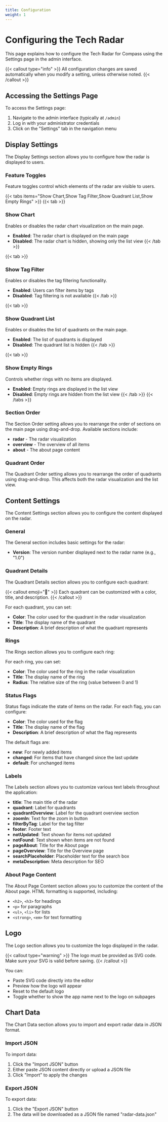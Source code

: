 ```yaml
---
title: Configuration
weight: 1
---
```


# Configuring the Tech Radar

This page explains how to configure the Tech Radar for Compass using the Settings page in the admin interface.

{{< callout type="info" >}}
All configuration changes are saved automatically when you modify a setting, unless otherwise noted.
{{< /callout >}}

## Accessing the Settings Page

To access the Settings page:

1. Navigate to the admin interface (typically at `/admin`)
2. Log in with your administrator credentials
3. Click on the "Settings" tab in the navigation menu

## Display Settings

The Display Settings section allows you to configure how the radar is displayed to users.

### Feature Toggles

Feature toggles control which elements of the radar are visible to users.

{{< tabs items="Show Chart,Show Tag Filter,Show Quadrant List,Show Empty Rings" >}}
{{< tab >}}
### Show Chart

Enables or disables the radar chart visualization on the main page.

- **Enabled**: The radar chart is displayed on the main page
- **Disabled**: The radar chart is hidden, showing only the list view
{{< /tab >}}

{{< tab >}}
### Show Tag Filter

Enables or disables the tag filtering functionality.

- **Enabled**: Users can filter items by tags
- **Disabled**: Tag filtering is not available
{{< /tab >}}

{{< tab >}}
### Show Quadrant List

Enables or disables the list of quadrants on the main page.

- **Enabled**: The list of quadrants is displayed
- **Disabled**: The quadrant list is hidden
{{< /tab >}}

{{< tab >}}
### Show Empty Rings

Controls whether rings with no items are displayed.

- **Enabled**: Empty rings are displayed in the list view
- **Disabled**: Empty rings are hidden from the list view
{{< /tab >}}
{{< /tabs >}}

### Section Order

The Section Order setting allows you to rearrange the order of sections on the main page using drag-and-drop. Available sections include:

- **radar** - The radar visualization
- **overview** - The overview of all items
- **about** - The about page content

### Quadrant Order

The Quadrant Order setting allows you to rearrange the order of quadrants using drag-and-drop. This affects both the radar visualization and the list view.

## Content Settings

The Content Settings section allows you to configure the content displayed on the radar.

### General

The General section includes basic settings for the radar:

- **Version**: The version number displayed next to the radar name (e.g., "1.0")

### Quadrant Details

The Quadrant Details section allows you to configure each quadrant:

{{< callout emoji="🎨" >}}
Each quadrant can be customized with a color, title, and description.
{{< /callout >}}

For each quadrant, you can set:

- **Color**: The color used for the quadrant in the radar visualization
- **Title**: The display name of the quadrant
- **Description**: A brief description of what the quadrant represents

### Rings

The Rings section allows you to configure each ring:

For each ring, you can set:

- **Color**: The color used for the ring in the radar visualization
- **Title**: The display name of the ring
- **Radius**: The relative size of the ring (value between 0 and 1)

### Status Flags

Status flags indicate the state of items on the radar. For each flag, you can configure:

- **Color**: The color used for the flag
- **Title**: The display name of the flag
- **Description**: A brief description of what the flag represents

The default flags are:

- **new**: For newly added items
- **changed**: For items that have changed since the last update
- **default**: For unchanged items

### Labels

The Labels section allows you to customize various text labels throughout the application:

- **title**: The main title of the radar
- **quadrant**: Label for quadrants
- **quadrantOverview**: Label for the quadrant overview section
- **zoomIn**: Text for the zoom in button
- **filterByTag**: Label for the tag filter
- **footer**: Footer text
- **notUpdated**: Text shown for items not updated
- **notFound**: Text shown when items are not found
- **pageAbout**: Title for the About page
- **pageOverview**: Title for the Overview page
- **searchPlaceholder**: Placeholder text for the search box
- **metaDescription**: Meta description for SEO

### About Page Content

The About Page Content section allows you to customize the content of the About page. HTML formatting is supported, including:

- `<h2>`, `<h3>` for headings
- `<p>` for paragraphs
- `<ul>`, `<li>` for lists
- `<strong>`, `<em>` for text formatting

## Logo

The Logo section allows you to customize the logo displayed in the radar.

{{< callout type="warning" >}}
The logo must be provided as SVG code. Make sure your SVG is valid before saving.
{{< /callout >}}

You can:

- Paste SVG code directly into the editor
- Preview how the logo will appear
- Reset to the default logo
- Toggle whether to show the app name next to the logo on subpages

## Chart Data

The Chart Data section allows you to import and export radar data in JSON format.

### Import JSON

To import data:

1. Click the "Import JSON" button
2. Either paste JSON content directly or upload a JSON file
3. Click "Import" to apply the changes

### Export JSON

To export data:

1. Click the "Export JSON" button
2. The data will be downloaded as a JSON file named "radar-data.json" 